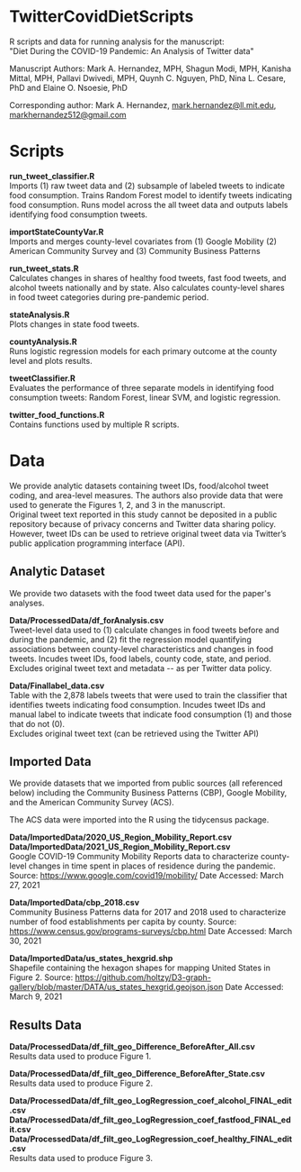 # TwitterCovidDietScripts
 R scripts and data for running analysis for the manuscript:<br />
 "Diet During the COVID-19 Pandemic: An Analysis of Twitter data"
 
 Manuscript Authors: Mark A. Hernandez, MPH,  Shagun Modi, MPH,  Kanisha Mittal, MPH,  Pallavi Dwivedi, MPH,  Quynh C. Nguyen, PhD,  Nina L. Cesare, PhD and Elaine O. Nsoesie, PhD
 
 Corresponding author: Mark A. Hernandez, mark.hernandez@ll.mit.edu, markhernandez512@gmail.com


# Scripts

**run_tweet_classifier.R** <br />
Imports (1) raw tweet data and (2) subsample of labeled tweets to indicate food consumption. 
Trains Random Forest model to identify tweets indicating food consumption. Runs model across the all tweet data and outputs labels identifying food consumption tweets.

**importStateCountyVar.R** <br />
Imports and merges county-level covariates from (1) Google Mobility (2) American Community Survey and (3) Community Business Patterns

**run_tweet_stats.R** <br />
Calculates changes in shares of healthy food tweets, fast food tweets, and alcohol tweets nationally and by state. Also calculates county-level shares in food tweet categories during pre-pandemic period.

**stateAnalysis.R** <br />
Plots changes in state food tweets.

**countyAnalysis.R** <br />
Runs logistic regression models for each primary outcome at the county level and plots results.

**tweetClassifier.R** <br />
Evaluates the performance of three separate models in identifying food consumption tweets: Random Forest, linear SVM, and logistic regression.

**twitter_food_functions.R** <br />
Contains functions used by multiple R scripts.



# Data

We provide analytic datasets containing tweet IDs, food/alcohol tweet coding, and area-level measures. 
The authors also provide data that were used to generate the Figures 1, 2, and 3 in the manuscript.<br />
Original tweet text reported in this study cannot be deposited in a public repository because of privacy concerns and Twitter data sharing policy. 
However, tweet IDs can be used to retrieve original tweet data via Twitter’s public application programming interface (API). 


## Analytic Dataset

We provide two datasets with the food tweet data used for the paper's analyses.

**Data/ProcessedData/df_forAnalysis.csv** <br />
Tweet-level data used to (1) calculate changes in food tweets before and during the pandemic, and (2) fit the regression model quantifying associations between county-level characteristics and changes in food tweets.
Incudes tweet IDs, food labels, county code, state, and period. 
Excludes original tweet text and metadata -- as per Twitter data policy.

**Data/Finallabel_data.csv** <br />
Table with the 2,878 labels tweets that were used to train the classifier that identifies tweets indicating food consumption. 
Incudes tweet IDs and manual label to indicate tweets that indicate food consumption (1) and those that do not (0). <br />
Excludes original tweet text (can be retrieved using the Twitter API)

## Imported Data

We provide datasets that we imported from public sources (all referenced below) including the Community Business Patterns (CBP), Google Mobility, and the American Community Survey (ACS).

The ACS data were imported into the R using the tidycensus package.

**Data/ImportedData/2020_US_Region_Mobility_Report.csv** <br />
**Data/ImportedData/2021_US_Region_Mobility_Report.csv** <br />
Google COVID-19 Community Mobility Reports data to characterize county-level changes in time spent in places of residence during the pandemic.
Source: https://www.google.com/covid19/mobility/
Date Accessed: March 27, 2021

**Data/ImportedData/cbp_2018.csv** <br />
Community Business Patterns data for 2017 and 2018 used to characterize number of food establishments per capita by county.
Source: https://www.census.gov/programs-surveys/cbp.html
Date Accessed: March 30, 2021

**Data/ImportedData/us_states_hexgrid.shp** <br />
Shapefile containing the hexagon shapes for mapping United States in Figure 2.
Source: https://github.com/holtzy/D3-graph-gallery/blob/master/DATA/us_states_hexgrid.geojson.json
Date Accessed: March 9, 2021


## Results Data

**Data/ProcessedData/df_filt_geo_Difference_BeforeAfter_All.csv** <br />
Results data used to produce Figure 1.

**Data/ProcessedData/df_filt_geo_Difference_BeforeAfter_State.csv** <br />
Results data used to produce Figure 2.

**Data/ProcessedData/df_filt_geo_LogRegression_coef_alcohol_FINAL_edit.csv** <br />
**Data/ProcessedData/df_filt_geo_LogRegression_coef_fastfood_FINAL_edit.csv** <br />
**Data/ProcessedData/df_filt_geo_LogRegression_coef_healthy_FINAL_edit.csv** <br />
Results data used to produce Figure 3.